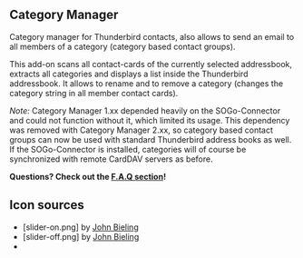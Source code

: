 ## Category Manager
Category manager for Thunderbird contacts, also allows to send an email to all members of a category (category based contact groups).

This add-on scans all contact-cards of the currently selected addressbook, extracts all categories and displays a list inside the Thunderbird addressbook. It allows to rename and to remove a category (changes the category string in all member contact cards).


*Note:* Category Manager 1.xx depended heavily on the SOGo-Connector and could not function without it, which limited its usage. This dependency was removed with Category Manager 2.xx, so category based contact groups can now be used with standard Thunderbird address books as well. If the SOGo-Connector is installed, categories will of course be synchronized with remote CardDAV servers as before.

**Questions? Check out the [F.A.Q section](https://github.com/jobisoft/CategoryManager/wiki/F.A.Q.)!**

## Icon sources

* [slider-on.png] by [John Bieling](https://github.com/jobisoft/TbSync/blob/master/skin/src/LICENSE)
* [slider-off.png] by [John Bieling](https://github.com/jobisoft/TbSync/blob/master/skin/src/LICENSE)
* 
